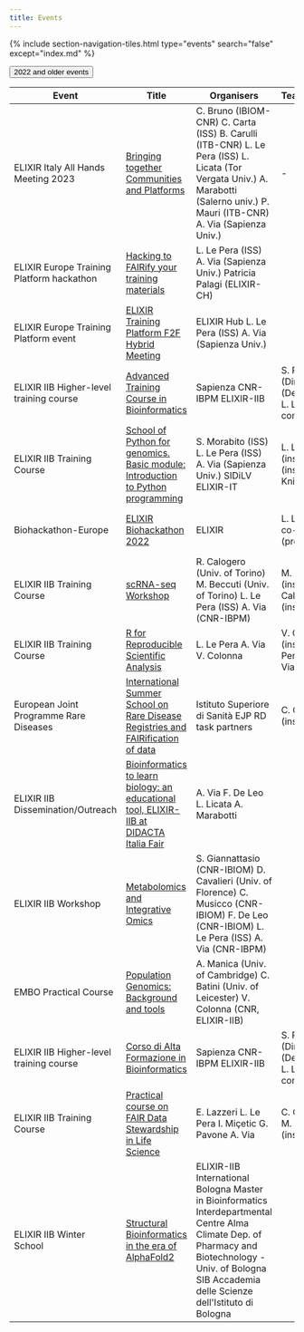 ```yaml
---
title: Events
---
```

{% include section-navigation-tiles.html type="events" search="false" except="index.md" %}


<table class="table">
  
  <thead>
   
  <th>Event</th> <th>Title</th> <th>Organisers</th> <th>Teachers/Helpers</th> <th>Venue</th> <th>Date</th> <th>State</th>
  </thead>    

  <tbody>
    <tr>
        <td>ELIXIR Italy All Hands Meeting 2023</td>
        <td> <a href="/2023-04-26-Computational_Methods_for_Epitrascriptomics_Bari">Bringing together Communities and Platforms</a></td>
        <td>C. Bruno (IBIOM-CNR) C. Carta (ISS)  B. Carulli (ITB-CNR) L. Le Pera (ISS) L. Licata (Tor Vergata Univ.) A. Marabotti (Salerno univ.) P. Mauri (ITB-CNR) A. Via (Sapienza Univ.)</td>
        <td>-</td>
        <td>Sala Marconi, CNR Headquarters Rome,Italy hybrid</td>
        <td>Sept 25-26 2023</td>
        <td>-</td>

  </tr>
  <tr>
   <td>ELIXIR Europe Training Platform hackathon</td>
   <td><a href="">Hacking to FAIRify your training materials</a></td> 
   <td>L. Le Pera (ISS) A. Via (Sapienza Univ.) Patricia Palagi (ELIXIR-CH)</td>
   <td></td>
   <td>Casa dell'Aviatore Rome,Italy <font color="orange">hybrid</font></td>
   <td>Mar 09-10 2023</td>
   <td><font color="grey"><b>closed</b></font></td>
</tr> 
<tr>
   <td>ELIXIR Europe Training Platform event</td>
   <td><a href= "https://elixir-europe.org/events/elixir-training-platform-f2f-hybrid-meeting">ELIXIR Training Platform F2F Hybrid Meeting</a></td> 
   <td>ELIXIR Hub L. Le Pera (ISS) A. Via (Sapienza Univ.)</td>
   <td></td>
   <td>Casa dell'Aviatore Rome,Italy <font color="orange">hybrid</font></td>
   <td>Mar 07-09 2023</td>
   <td><font color="grey"><b>closed</b></font></td>
</tr>
<tr>
<td>ELIXIR IIB Higher-level training course</td>
   <td><a href= "https://sites.google.com/uniroma1.it/cafbioinfo-eng/home?authuser=0"> Advanced Training Course in Bioinformatics</a></td>
   <td>Sapienza CNR-IBPM ELIXIR-IIB</td>
   <td>S. Pascarella (Director) A. Via (Deputy Director) L. Le Pera (scient. comm.)</td>
   <td>Sapienza Univ. of Rome <font color="orange">hyprid</font></td>
   <td>Feb - Oct 2023</td>
   <td><font color="grey"><b>closed</b></font></td>
</tr>
<button class="collapse"> 2022 and older events</button>
<tr>
   <td>ELIXIR IIB Training Course</td>
   <td><a href="https://elixir-iib-training.github.io/website/2022/11/22/School_Python_genomics_Basic_module.html">School of Python for genomics. Basic module: Introduction to Python programming</a></td> 
   <td>S. Morabito (ISS) L. Le Pera (ISS) A. Via (Sapienza Univ.) SIDiLV ELIXIR-IT</td>
   <td>L. Le Pera (instructor) A. Via (instructor) A. Knijn (instructor)</td>
   <td>Italian National Institute of Health (ISS)</td>
   <td>Nov 22-25 2022</td>
   <td><font color="grey"><b>closed</b></font></td>
</tr>
<tr>
   <td>Biohackathon-Europe</td>
   <td><a href="https://www.biohackathon-europe.org/index.html">ELIXIR Biohackathon 2022</a></td>
   <td>ELIXIR</td>
   <td>L. Le Pera (project co-lead) A. Via (project lead)</td>
   <td>Les Berges de Seine, France <font color="orange">hybrid</font></td>
   <td>Nov 7-11 2022</td>
   <td><font color="grey"><b>closed</b></font></td>
</tr>
<tr>
   <td>ELIXIR IIB Training Course</td>
   <td><a href="https://elixir-iib-training.github.io/website/2022/09/28/scRNA-seq-Workshop.html">scRNA-seq Workshop</a></td> 
   <td>R. Calogero (Univ. of Torino) M. Beccuti (Univ. of Torino) L. Le Pera (ISS)  A. Via (CNR-IBPM)</td>
   <td>M. Beccuti (instructor) R. Calogero (instructor)</td>
   <td>University of Torino</td>
   <td>Sep 28-30 2022</td>
   <td><font color="grey"><b>closed</b></font></td>
</tr>
<tr>
   <td>ELIXIR IIB Training Course</td>
   <td><a href="https://elixir-iib-training.github.io/website/2022/09/27/SWC_RforReproducibleScientificAnalysis-online.html">R for Reproducible Scientific Analysis</a></td> 
   <td>L. Le Pera A. Via V. Colonna</td>
   <td>V. Colonna (instructor) L. Le Pera (helper) A. Via (helper)</td>
   <td><font color="blue">on-line</font></td>
   <td>Sep 27-30 2022</td>
   <td><font color="grey"><b>closed</b></font></td>
</tr>
<tr>
   <td>European Joint Programme Rare Diseases</td>
       <td><a href="https://www.ejprarediseases.org/event/international-summer-school-on-rare-disease-registries-and-fairification-of-data/">International Summer School on Rare Disease Registries and FAIRification of data</a></td> 
   <td>Istituto Superiore di Sanità EJP RD task partners</td>
   <td>C. Carta (instructor)</td>
   <td><font color="blue">on-line</font></td>
   <td>Sep 26-30 2022</td>
   <td><font color="grey"><b>closed</b></font></td>
</tr>
<tr>
   <td>ELIXIR IIB Dissemination/Outreach</td>
   <td><a href="https://www.cnr.it/it/evento/17852">Bioinformatics to learn biology: an educational tool, ELIXIR-IIB at DIDACTA Italia Fair</a></td>
   <td>A. Via F. De Leo L. Licata A. Marabotti</td>
   <td></td>
   <td>Fortezza da Basso of Florence</td>
   <td>May 20 2022</td>
   <td><font color="grey"><b>closed</b></font></td>
</tr>
<tr>
   <td>ELIXIR IIB Workshop</td>
   <td><a href="https://elixir-iib-training.github.io/website/2022/04/28/metabolomics-and-integrative-omics-Bari.html">Metabolomics and Integrative Omics</a></td>
   <td>S. Giannattasio (CNR-IBIOM)  D. Cavalieri (Univ. of Florence) C. Musicco (CNR-IBIOM)   F. De Leo (CNR-IBIOM)   L. Le Pera (ISS)   A. Via (CNR-IBPM)</td>
   <td></td>
   <td>CNR Research Area of Bari</td>
   <td>Apr 28-29 2022</td>
   <td><font color="grey"><b>closed</b></font></td>
</tr>
<tr>
   <td>EMBO Practical Course</td>
   <td><a href="https://elixir-iib-training.github.io/website/2022/03/22/population-genomics-online.html">Population Genomics: Background and tools</a></td>
   <td>A. Manica (Univ. of Cambridge) C. Batini (Univ. of Leicester) V. Colonna (CNR, ELIXIR-IIB)</td>
   <td></td>
   <td><font color="blue">on-line</font></td>
   <td>Mar 22-30 2022</td>
   <td><font color="grey"><b>closed</b></font></td>
</tr>
<tr>
<td>ELIXIR IIB Higher-level training course</td>
   <td><a href="https://sites.google.com/uniroma1.it/altaformazione-bioinformatica">Corso di Alta Formazione in Bioinformatics</a></td>
   <td>Sapienza CNR-IBPM ELIXIR-IIB</td>
   <td>S. Pascarella (Director) A. Via (Deputy Director) L. Le Pera (scient. comm.)</td>
   <td>Sapienza Univ. of Rome <font color="orange">hyprid</font></td>
   <td>Feb - Oct 2022</td>
   <td><font color="grey"><b>closed</b></font></td>
</tr>
<tr>
   <td>ELIXIR IIB Training Course</td>
   <td><a href="https://elixir-iib-training.github.io/website/2022/02/16/FAIR_Data_Stewardship-online.html">Practical course on FAIR Data Stewardship in Life Science</a></td>
   <td>E. Lazzeri L. Le Pera I. Miçetic G. Pavone A. Via</td>
   <td>C. Carta (speaker) M. Chiara (instructor)</td>
   <td><font color="blue">on-line</font></td>
   <td>Mar 2,4,7,9,11 2022 (new dates)</td>
   <td><font color="grey"><b>closed</b></font></td>
</tr>
<tr>
   <td>ELIXIR IIB Winter School</td>
   <td><a href="http://www.biocomp.unibo.it/~school2022/">Structural Bioinformatics in the era of AlphaFold2</a></td>
   <td height="50">ELIXIR-IIB International Bologna Master in Bioinformatics Interdepartmental Centre Alma Climate Dep. of Pharmacy and Biotechnology - Univ. of Bologna SIB Accademia delle Scienze dell'Istituto di Bologna</td>
   <td></td>
   <td><font color="blue">online</font></td>
   <td>Feb 9-25 2022</td>
   <td><font color="grey"><b>closed</b></font></td>  
</tr>  
  
  
  
  
  
  
  
  
  
  </tbody>

</table>
